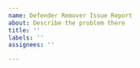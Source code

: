```yaml
---
name: Defender Remover Issue Report
about: Describe the problem there
title: ''
labels: ''
assignees: ''

---
```



